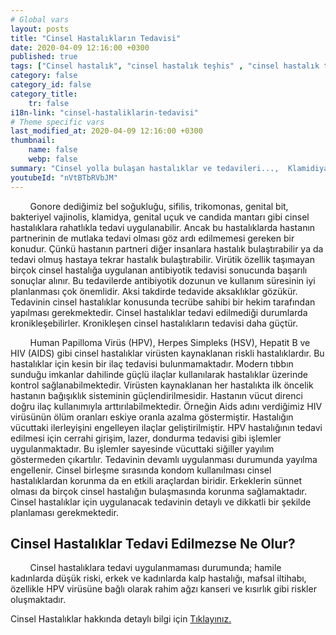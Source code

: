 ```yaml
---
# Global vars
layout: posts
title: "Cinsel Hastalıkların Tedavisi"
date: 2020-04-09 12:16:00 +0300
published: true
tags: ["Cinsel hastalık", "cinsel hastalık teşhis" , "cinsel hastalık tedavi" , "cinsel hastalık belirti" , "cinsel hastalık kan tahlili" , "cinsel hastalık korunma yöntemleri" , "frengi", "genital herpes", "Klamidiya", "Genital bit", "Genital uçuk", "Hepatit B", "aids", "HPV", "hiv", "Trikomnas","Sifiliz", "Moluskum kantagiyozum", "Genital Uyuz", "Bel soğukluğu" , "gonore" , "cinsel hastalık çözüm" , "Moluskum kantagiyozum tedavi", "Bel soğukluğu tedavi" , "klamidya tedavi" , "frengi tedavi"  , " genital bit tedavi"  , " genital uçuk tedavi"  , "hepatit b tedavi"  , "hiv tedavi"  , "hpv tedavi" , "Trikomonas tedavi", "cinsel hastalık tahlil", "cinsel hastalık pcr testi" ]
category: false
category_id: false
category_title:
    tr: false
i18n-link: "cinsel-hastaliklarin-tedavisi"
# Theme specific vars
last_modified_at: 2020-04-09 12:16:00 +0300
thumbnail:
    name: false
    webp: false
summary: "Cinsel yolla bulaşan hastalıklar ve tedavileri...,  Klamidiya, Şankı, Genital bit, Genital uçuk, Hepatit B, AIDS, HPV, Trikomonas, Sifiliz, Uyuz, Moluskum kantagiyozum ve Bel soğukluğu hastalıklarının belirtileri, teşhisleri ve tedavileri hakkında detaylı bilgi. "
youtubeId: "nVtBTbRVbJM"
---
```


&nbsp;&nbsp;&nbsp;&nbsp;&nbsp;&nbsp;&nbsp;&nbsp;Gonore dediğimiz bel soğukluğu, sifilis, trikomonas, genital bit, bakteriyel vajinolis, klamidya, genital uçuk ve candida mantarı gibi cinsel hastalıklara rahatlıkla tedavi uygulanabilir. Ancak bu hastalıklarda hastanın partnerinin de mutlaka tedavi olması göz ardı edilmemesi gereken bir konudur. Çünkü hastanın partneri diğer insanlara hastalık bulaştırabilir ya da tedavi olmuş hastaya tekrar hastalık bulaştırabilir. Virütik özellik taşımayan birçok cinsel hastalığa uygulanan antibiyotik tedavisi sonucunda başarılı sonuçlar alınır. Bu tedavilerde antibiyotik dozunun ve kullanım süresinin iyi planlanması çok önemlidir. Aksi takdirde tedavide aksaklıklar gözükür. Tedavinin cinsel hastalıklar konusunda tecrübe sahibi bir hekim tarafından yapılması gerekmektedir. Cinsel hastalıklar tedavi edilmediği durumlarda kronikleşebilirler. Kronikleşen cinsel hastalıkların tedavisi daha güçtür.

&nbsp;&nbsp;&nbsp;&nbsp;&nbsp;&nbsp;&nbsp;&nbsp;Human Papilloma Virüs (HPV), Herpes Simpleks (HSV), Hepatit B ve HIV (AIDS) gibi cinsel hastalıklar virüsten kaynaklanan riskli hastalıklardır. Bu hastalıklar için kesin bir ilaç tedavisi bulunmamaktadır. Modern tıbbın sunduğu imkanlar dahilinde güçlü ilaçlar kullanılarak hastalıklar üzerinde kontrol sağlanabilmektedir. Virüsten kaynaklanan her hastalıkta ilk öncelik hastanın bağışıklık sisteminin güçlendirilmesidir. Hastanın vücut direnci doğru ilaç kullanımıyla arttırılabilmektedir. Örneğin Aids adını verdiğimiz HIV virüsünün ölüm oranları eskiye oranla azalma göstermiştir. Hastalığın vücuttaki ilerleyişini engelleyen ilaçlar geliştirilmiştir. HPV hastalığının tedavi edilmesi için cerrahi girişim, lazer, dondurma tedavisi gibi işlemler uygulanmaktadır. Bu işlemler sayesinde vücuttaki siğiller yayılım göstermeden çıkartılır. Tedavinin devamlı uygulanması durumunda yayılma engellenir. Cinsel birleşme sırasında kondom kullanılması cinsel hastalıklardan korunma da en etkili araçlardan biridir. Erkeklerin sünnet olması da birçok cinsel hastalığın bulaşmasında korunma sağlamaktadır. Cinsel hastalıklar için uygulanacak tedavinin detaylı ve dikkatli bir şekilde planlaması gerekmektedir.

## Cinsel Hastalıklar Tedavi Edilmezse Ne Olur?

&nbsp;&nbsp;&nbsp;&nbsp;&nbsp;&nbsp;&nbsp;&nbsp;Cinsel hastalıklara tedavi uygulanmaması durumunda; hamile kadınlarda düşük riski, erkek ve kadınlarda kalp hastalığı, mafsal iltihabı, özellikle HPV virüsüne bağlı olarak rahim ağzı kanseri ve kısırlık gibi riskler oluşmaktadır.    

Cinsel Hastalıklar hakkında detaylı bilgi için [Tıklayınız.](https://www.onoluroloji.com/cinsel-hastaliklar)
